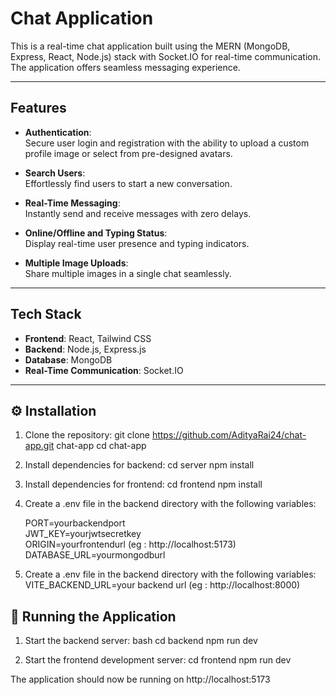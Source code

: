 # **Chat Application**

This is a real-time chat application built using the MERN (MongoDB, Express, React, Node.js) stack with Socket.IO for real-time communication. The application offers seamless messaging experience.

---

## **Features**


- **Authentication**:  
  Secure user login and registration with the ability to upload a custom profile image or select from pre-designed avatars.
  
- **Search Users**:  
  Effortlessly find users to start a new conversation.

- **Real-Time Messaging**:  
  Instantly send and receive messages with zero delays.

- **Online/Offline and Typing Status**:  
  Display real-time user presence and typing indicators.

- **Multiple Image Uploads**:  
  Share multiple images in a single chat seamlessly.

---

## **Tech Stack**

- **Frontend**: React, Tailwind CSS  
- **Backend**: Node.js, Express.js  
- **Database**: MongoDB  
- **Real-Time Communication**: Socket.IO  

---


## ⚙ Installation

1. Clone the repository:
git clone https://github.com/AdityaRai24/chat-app.git chat-app
cd chat-app


2. Install dependencies for backend:
cd server
npm install


3. Install dependencies for frontend:
cd frontend
npm install


4. Create a .env file in the backend directory with the following variables:

      PORT=yourbackendport<br />
      JWT_KEY=yourjwtsecretkey<br />
      ORIGIN=yourfrontendurl (eg : http://localhost:5173)<br />
      DATABASE_URL=yourmongodburl<br />

6. Create a .env file in the backend directory with the following variables:
VITE_BACKEND_URL=your backend url (eg : http://localhost:8000)

## 🚀 Running the Application

1. Start the backend server:
bash
cd backend
npm run dev


2. Start the frontend development server:
cd frontend
npm run dev


The application should now be running on http://localhost:5173

